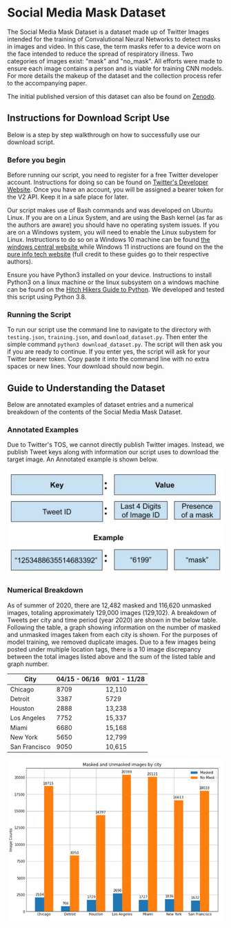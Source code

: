 # Social Media Mask Dataset

The Social Media Mask Dataset is a dataset made up of Twitter Images intended for the training of Convalutional Neural Networks to detect masks in images and video. In this case, the term masks refer to a device worn on the face intended to reduce the spread of respiratory illness. Two categories of images exist: "mask" and "no_mask". All efforts were made to ensure each image contains a person and is viable for training CNN models. For more details the makeup of the dataset and the collection process refer to the accompanying paper.   

The initial published version of this dataset can also be found on [Zenodo](https://doi.org/10.5281/zenodo.5813804).


## Instructions for Download Script Use
Below is a step by step walkthrough on how to successfully use our download script.


### Before you begin

Before running our script, you need to register for a free Twitter developer account. Instructions for doing so can be found on [Twitter's Developer Website](https://developer.twitter.com/en/docs/twitter-api/getting-started/getting-access-to-the-twitter-api). Once you have an account, you will be assigned a bearer token for the V2 API. Keep it in a safe place for later.


Our script makes use of Bash commands and was developed on Ubuntu Linux. If you are on a Linux System, and are using the Bash kernel (as far as the authors are aware) you should have no operating system issues. If you are on a Windows system, you will need to enable the Linux subystem for Linux. Instructions to do so on a Windows 10 machine can be found [the windows central website ](https://www.windowscentral.com/install-windows-subsystem-linux-windows-10) while Windows 11 instructions are found on the the [pure info tech website](https://pureinfotech.com/install-wsl-windows-11/) (full credit to these guides go to their respective authors).


Ensure you have Python3 installed on your device. Instructions to install Python3 on a linux machine or the linux subsystem on a windows machine can be found on the [Hitch Hikers Guide to Python](https://docs.python-guide.org/starting/install3/linux/). We developed and tested this script using Python 3.8.

### Running the Script
To run our script use the command line to navigate to the directory with `testing.json`, `training.json`, and `download_dataset.py`. Then enter the simple command `python3 download_dataset.py`. The script will then ask you if you are ready to continue. If you enter yes, the script will ask for your Twitter bearer token. Copy paste it into the command line with no extra spaces or new lines. Your download should now begin.

## Guide to Understanding the Dataset
Below are annotated examples of dataset entries and a numerical breakdown of the contents of the Social Media Mask Dataset.

### Annotated Examples  
Due to Twitter's TOS, we cannot directly publish Twitter images. Instead, we publish Tweet keys along with information our script uses to download the target image. An Annotated example is shown below.

![Annotated_Example](figures/instance.png)


### Numerical Breakdown
As of summer of 2020, there are 12,482 masked and 116,620 unmasked images, totaling approximately 129,000 images (129,102). A breakdown of Tweets per city and time period (year 2020) are shown in the below table. Following the table, a graph showing information on the number of masked and unmasked images taken from each city is shown. For the purposes of model training, we removed duplicate images. Due to a few images being posted under multiple location tags, there is a 10 image discrepancy between the total images listed above and the sum of the listed table and graph number.

| City          | 04/15 - 06/16 | 9/01 - 11/28 |
|---------------|-------------|--------------|
| Chicago       | 8709        | 12,110       |
| Detroit       | 3387        | 5729         |
| Houston       | 2888        | 13,238       |
| Los Angeles   | 7752        | 15,337       |
| Miami         | 6680        | 15,168       |
| New York      | 5650        | 12,799       |
| San Francisco | 9050        | 10,615       |



![Breakdown of Masked and Unmasked Images By City](figures/city_image_breakdown.png)
